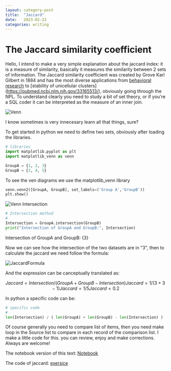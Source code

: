 ```yaml
---
layout: category-post
title:  "Jaccard"
date:   2023-02-22
categories: writing
---
```


# The Jaccard similarity coefficient

Hello, I intend to make a very simple explanation about the jaccard index: it is a measure of similarity, basically it measures the similarity between 2 sets of information. The Jaccard similarity coefficient was created by Grove Karl Gilbert in 1884 and has the most diverse applications from [behavioral research](https://basurafernando.github.io/papers/AnticipationCVPR21.pdf) to [stability of unicellular clusters] (https://pubmed.ncbi.nlm.nih.gov/33165513/), obviously going through the NPL. To understand clearly you need to study a bit of set theory, or if you're a SQL coder it can be interpreted as the measure of an inner join.

![Venn](https://github.com/devicemxl/devicemxl.github.io/blob/master/_posts/imgs/20232202jaccard.002.png?raw=true)

I know sometimes is very innecesary learn all that things, sure?

To get started in python we need to define two sets, obviously after loading the libraries.

```python
# libraries
import matplotlib.pyplot as plt
import matplotlib_venn as venn
```

```python
GroupA = {1, 2, 3}
GroupB = {3, 4, 5}
```

To see the ven diagrams we use the matplotlib_venn library

```python
venn.venn2([GroupA, GroupB], set_labels=('Group A','GroupB'))
plt.show()
```

![Venn Intersection](https://github.com/devicemxl/devicemxl.github.io/blob/master/_posts/imgs/20232202jaccard.003.png?raw=true)

```python
# Intersection method
#
Intersection = GroupA.intersection(GroupB)
print("Intersection of GroupA and GroupB:", Intersection)
```

Intersection of GroupA and GroupB: {3}


Now we can see how the intersection of the two datasets are in "3", then to calculate the jaccard we need follow the formula:

![JaccardFormula](https://github.com/devicemxl/devicemxl.github.io/blob/master/_posts/imgs/20232202jaccard.001.svg?raw=true)

And the expression can be canceptually translated as:

```math

Jaccard = Intersection / ( GroupA + GroupB - Intersection )

Jaccard = 1 / ( 3 + 3 - 1)
Jaccard = 1/5
Jaccard = 0.2

```

In python a specific code can be:

```python
# specific code
#
len(Intersection) / ( len(GroupA) + len(GroupB) - len(Intersection) )
```

Of course generally you need to compare list of items, then you need make loop in the Source list to compare in each record of the comparison list. I make a little code for this. you can review, enjoy and make corrections. Always are welcome!

The notebook version of this text: [Notebook](https://github.com/devicemxl/devicemxl.github.io/blob/master/_posts/jupyter/20232202-jaccard.ipynb)

The code of jaccard: [exersice](https://github.com/devicemxl/ETL-Helper/blob/raiz/TextTools.py)


```html

```
